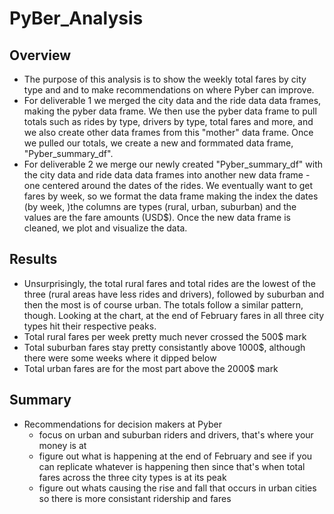 # PyBer_Analysis
## Overview
- The purpose of this analysis is to show the weekly total fares by city type and and to make recommendations on where Pyber can improve. 
- For deliverable 1 we merged the city data and the ride data data frames, making the pyber data frame. We then use the pyber data frame to pull totals such as rides by type, drivers by type, total fares and more, and we also create other data frames from this "mother" data frame. Once we pulled our totals, we create a new and formmated data frame, "Pyber_summary_df". 
- For deliverable 2 we merge our newly created "Pyber_summary_df" with the city data and ride data data frames into another new data frame - one centered around the dates of the rides. We eventually want to get fares by week, so we format the data frame making the index the dates (by week, )the columns are types (rural, urban, suburban) and the values are the fare amounts (USD$). Once the new data frame is cleaned, we plot and visualize the data.
## Results
- Unsurprisingly, the total rural fares and total rides are the lowest of the three (rural areas have less rides and drivers), followed by suburban and then the most is of course urban. The totals follow a similar pattern, though. Looking at the chart, at the end of February fares in all three city types hit their respective peaks. 
- Total rural fares per week pretty much never crossed the 500$ mark
- Total suburban fares stay pretty consistantly above 1000$, although there were some weeks where it dipped below
- Total urban fares are for the most part above the 2000$ mark
## Summary
- Recommendations for decision makers at Pyber
  - focus on urban and suburban riders and drivers, that's where your money is at
  - figure out what is happening at the end of February and see if you can replicate whatever is happening then since that's when total fares across the three city types is at its peak
  - figure out whats causing the rise and fall that occurs in urban cities so there is more consistant ridership and fares
